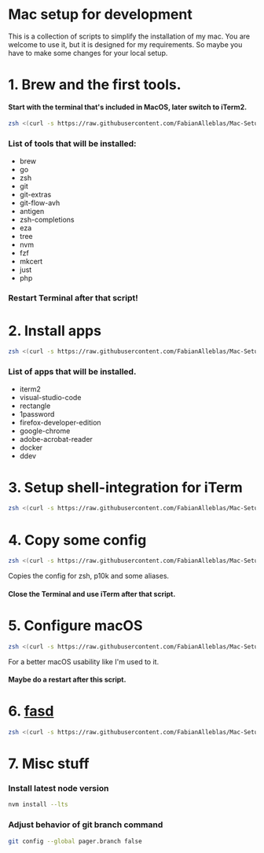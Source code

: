 # Mac setup for development

This is a collection of scripts to simplify the installation of my mac.
You are welcome to use it, but it is designed for my requirements. So maybe you have to make some changes for your local setup.

# 1. Brew and the first tools.

#### Start with the terminal that's included in MacOS, later switch to iTerm2.

```sh
zsh <(curl -s https://raw.githubusercontent.com/FabianAlleblas/Mac-Setup/main/install-brew)
```

### List of tools that will be installed:

- brew
- go
- zsh
- git
- git-extras
- git-flow-avh
- antigen
- zsh-completions
- eza
- tree
- nvm
- fzf
- mkcert
- just
- php

### Restart Terminal after that script!

# 2. Install apps

```sh
zsh <(curl -s https://raw.githubusercontent.com/FabianAlleblas/Mac-Setup/main/install-apps)
```

### List of apps that will be installed.

- iterm2
- visual-studio-code
- rectangle
- 1password
- firefox-developer-edition
- google-chrome
- adobe-acrobat-reader
- docker
- ddev

# 3. Setup shell-integration for iTerm

```sh
zsh <(curl -s https://raw.githubusercontent.com/FabianAlleblas/Mac-Setup/main/setup-iterm)
```

# 4. Copy some config

```sh
zsh <(curl -s https://raw.githubusercontent.com/FabianAlleblas/Mac-Setup/main/copy-configs)
```

Copies the config for zsh, p10k and some aliases.

#### Close the Terminal and use iTerm after that script.

# 5. Configure macOS

```sh
zsh <(curl -s https://raw.githubusercontent.com/FabianAlleblas/Mac-Setup/main/setup-macos)
```

For a better macOS usability like I'm used to it.
#### Maybe do a restart after this script.

# 6. [fasd](https://github.com/clvv/fasd)
```sh
zsh <(curl -s https://raw.githubusercontent.com/FabianAlleblas/Mac-Setup/main/get-fasd)
```

# 7. Misc stuff

### Install latest node version
```sh
nvm install --lts
```
### Adjust behavior of git branch command
```sh
git config --global pager.branch false
```
